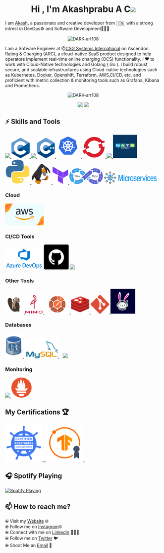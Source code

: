 <!--[![MasterHead](https://static.vecteezy.com/system/resources/previews/000/693/934/original/dark-blue-technology-and-high-tech-abstract-background-vector.jpg)](https://akashprabu.netlify.app/) -->

<h1 align="center">Hi , I'm Akashprabu A C<img src="https://media.giphy.com/media/hvRJCLFzcasrR4ia7z/giphy.gif" width="35"></h1>


I am [Akash](https://akashprabu.netlify.app/), a passionate and creative developer from [🇮🇳 ](https://en.wikipedia.org/wiki/India)&nbsp;with a strong intrest in DevOps⚙️ and Software Development🧑🏻‍💻.

<p align="center"><img align="center" src="https://github-readme-streak-stats.herokuapp.com/?user=DARK-art108&theme=algolia" alt="DARK-art108" /></p>

I am a Sofware Engineer at @[CSG Systems International](https://www.csgi.com/) on Ascendon Rating & Charging (ARC), a cloud-native SaaS product designed to help operators implement real-time online charging (OCS) functionality. I ❤️ to work with Cloud-Native technologies and Golang ( Go ). I build robust, secure, and scalable infrastructures using Cloud-native technologies such as Kubernetes, Docker, Openshift, Terraform, AWS,CI/CD, etc. and proficient with metric collection & monitoring tools such as Grafana, Kibana and Prometheus.

<p align="center"> <img src="https://komarev.com/ghpvc/?username=DARK-art108&label=Profile%20views&color=0e75b6&style=plastic" alt="DARK-art108" /> </p>

<!-- <img align='right' src="https://i.pinimg.com/originals/50/44/30/50443067a22e6dd1ecc2d2e394d6e634.gif" width="300"> -->

  <!-- ## 📊 Github Stats -->
  
<p align = "center">
  <img src = "https://github-stats-readme.dark-art108.vercel.app/api?username=DARK-art108&show_icons=true&theme=radical" width = 400>
  <img src = "https://github-stats-readme.dark-art108.vercel.app/api/top-langs/?username=DARK-art108&layout=compact" width = 400>
 <!-- <img src = "https://github-readme-stats.vercel.app/api/top-langs/?username=rahulsiddarth&layout=compact" width = 400>
  <img src = "https://github.com/rahulsiddarth/rahulsiddarth/blob/main/blogging.svg" width = 400 height=200> -->
</p> 

## :zap: Skills and Tools

<p float="left">
  <a href="https://golang.org/" target="_blank" >
    <img src="https://raw.githubusercontent.com/itsksaurabh/itsksaurabh/master/assets/golang.gif"  height="90" />
  </a>
  <a href="https://www.open-std.org/jtc1/sc22/wg14/" target="_blank" >
    <img src="https://github.com/Akash-HelloWorld3/Portfolio/blob/main/media/skills/c.png"  height="65" />
  </a>
   <a href="https://www.w3.org/wiki/The_web_standards_model_-_HTML_CSS_and_JavaScript" target="_blank" >
    <img src="https://raw.githubusercontent.com/itsksaurabh/itsksaurabh/master/assets/html-css-js.png" height="70" />
  </a>
  <a href="https://isocpp.org/" target="_blank" >
    <img src="https://github.com/Akash-HelloWorld3/Portfolio/blob/main/media/skills/cpp.png"  height="65" />
  </a>
  <a href="https://kubernetes.io/" target="_blank" >
    <img src="https://github.com/Akash-HelloWorld3/Portfolio/blob/main/media/skills/k8s.png"  height="80" />
  </a>
  <a href="https://www.redhat.com/en/technologies/cloud-computing/openshift" target="_blank" >
    <img src="https://github.com/Akash-HelloWorld3/Portfolio/blob/main/media/skills/openshift.gif"  height="70" />
  </a>
  <a href="https://www.docker.com/" target="_blank" >
    <img src="https://raw.githubusercontent.com/itsksaurabh/itsksaurabh/master/assets/docker.gif"  height="80" /> 
  </a>
  <a href="https://docs.nats.io/" target="_blank" >
    <img src="https://github.com/Akash-HelloWorld3/Portfolio/blob/main/media/skills/natsjs.png"  height="75" />
  </a>
  <a href="https://www.python.org/" target="_blank" >
    <img src="https://github.com/Akash-HelloWorld3/Portfolio/blob/main/media/skills/python.gif"  height="80" />
  </a> 
  <a href="https://www.linux.org/"" target="_blank" >
    <img src="https://github.com/Akash-HelloWorld3/Portfolio/blob/main/media/skills/linux.gif"  height="65" />
  </a>  
  <a href="https://www.terraform.io/" target="_blank" >
    <img src="https://github.com/Akash-HelloWorld3/Portfolio/blob/main/media/skills/terraform.webp" width="50" />
  </a>
  <img src="https://github.com/Akash-HelloWorld3/Portfolio/blob/main/media/skills/devops.png"  height="50" />
  <a href="https://microservices.io/" target="_blank" >
    <img src="https://github.com/Akash-HelloWorld3/Portfolio/blob/main/media/skills/microservices.png"  height="40" />
  </a>  
</p>

### Cloud

  <a href="https://aws.amazon.com/" target="_blank" >
    <img src="https://github.com/Akash-HelloWorld3/Portfolio/blob/main/media/skills/aws.gif"  height="70" />
  </a>

### CI/CD Tools
  
 <p float="left">
  <a href="https://azure.microsoft.com/en-in/products/devops" target="_blank" >
    <img src="https://github.com/Akash-HelloWorld3/Portfolio/blob/main/media/skills/azure.png" height="70" />
  </a>
  <a href="https://github.com/" target="_blank" >
    <img src="https://github.com/Akash-HelloWorld3/Portfolio/blob/main/media/skills/github.png" height="80" />
  </a>
<!--  <a href="https://argo-cd.readthedocs.io/en/stable/" target="_blank" >
    <img src="https://github.com/Akash-HelloWorld3/Portfolio/blob/main/media/skills/argocd.png" height="90" />
  </a> -->
  <a href="https://www.jenkins.io/" target="_blank" >
    <img src="https://raw.githubusercontent.com/DARK-art108/ItsRitesh/master/assets/ll.png" height="80" />
  </a>
</p>

### Other Tools

  <a href="https://dbeaver.io/" target="_blank" >
    <img src="https://github.com/Akash-HelloWorld3/Portfolio/blob/main/media/skills/dbeaver.png" height="60" />
  </a>
  <a href="https://min.io/" target="_blank" >
    <img src="https://github.com/Akash-HelloWorld3/Portfolio/blob/main/media/skills/minio.png" height="60" />
  </a>
  <a href="https://www.postman.com/" target="_blank" >
    <img src="https://github.com/Akash-HelloWorld3/Portfolio/blob/main/media/skills/postman.gif" height="60" />
  </a>
  <a href="https://redis.io/" target="_blank" >
    <img src="https://github.com/Akash-HelloWorld3/Portfolio/blob/main/media/skills/redis.webp" height="60" />
  </a>
  <a href="https://git-scm.com/" target="_blank" >
    <img src="https://github.com/Akash-HelloWorld3/Portfolio/blob/main/media/skills/git.png" height="60" />
  </a>
  <a href="https://trino.io/" target="_blank" >
    <img src="https://github.com/Akash-HelloWorld3/Portfolio/blob/main/media/skills/trino.png" height="80" />
  </a>

### Databases
  
 <p float="left">
  <a href="https://www.postgresql.org/" target="_blank" >
    <img src="https://github.com/Akash-HelloWorld3/Portfolio/blob/main/media/skills/postgres.png" height="80" />
  </a>
  <a href="https://www.mysql.com/" target="_blank" >
    <img src="https://github.com/Akash-HelloWorld3/Portfolio/blob/main/media/skills/mysql.gif" width="110" />
  </a>&nbsp;&nbsp;
  <a href="https://www.mongodb.com/" target="_blank" >
    <img src="https://raw.githubusercontent.com/itsksaurabh/itsksaurabh/master/assets/mongo.gif" height="70" />
  </a>
</p>

### Monitoring
  
 <p float="left">
  <a href="https://grafana.com/" target="_blank" >
    <img src="https://raw.githubusercontent.com/itsksaurabh/itsksaurabh/master/assets/grafana.gif" height="65" />
  </a>
  <a href="https://prometheus.io/" target="_blank" >
    <img src="https://github.com/Akash-HelloWorld3/Portfolio/blob/main/media/skills/prometheus.png" height="65" />
  </a>
</p>
 
<!-- ## 📊 My Kaggle Stats 

![competition](https://road-to-kaggle-grandmaster.vercel.app/api/badges/ritesh2000/competition)
![dataset](https://road-to-kaggle-grandmaster.vercel.app/api/badges/ritesh2000/dataset)
![notebook](https://road-to-kaggle-grandmaster.vercel.app/api/badges/ritesh2000/notebook)
![discussion](https://road-to-kaggle-grandmaster.vercel.app/api/badges/ritesh2000/discussion) -->

## My Certifications 🏆

 <p float="left">
  <a href="https://www.credly.com/earner/earned/badge/1bb3a123-ed05-4601-9529-6b9d9333806a" target="_blank" >
    <img src="https://raw.githubusercontent.com/DARK-art108/DARK-art108/master/assets/cka_from_cncfsite__281_29.png" height="120" />&nbsp;&nbsp;
  </a>
  <a href="https://www.credly.com/badges/96226bee-15b6-4ab9-8d9d-9910bdc568f9" target="_blank" >
    <img src="https://raw.githubusercontent.com/DARK-art108/DARK-art108/master/assets/6708850e-76a3-4aa7-8220-6edcc9d7874f.png" width="120" />
  </a>&nbsp;&nbsp;
</p>



  
## 🎧 Spotify Playing 
  [<img src="https://spotify-readme.dark-art108.vercel.app/api/spotify-playing" alt=" Spotify Playing" width="450" />](https://open.spotify.com/playlist/35YKENHVUXfmlo6ar4k4T8)
  <!--(https://open.spotify.com/user/316jsag3fisl42rcnnssu7jersee) -->
  
## 📫 How to reach me? 

  ⦿ Visit my [Website](https://akashprabu.netlify.app/) 🌐 <br>
  ⦿ Follow me on [Instagram](https://www.instagram.com/_c.r.a.z.y_killer_/)🌐 <br>
  ⦿ Connect with me on [LinkedIn](https://www.linkedin.com/in/akashprabu/) 👨🏻‍💻 <br>
  ⦿ Follow me on [Twitter](https://twitter.com/Akash_c18) 🐦 <br>
  ⦿ Shoot Me an [Email](mailto:appleakash202@gmail.com) 💌 <br>

<!--
  <details>
  <summary><b>💻 GitHub Profile Stats</b></summary>

<p align="center"> <img src="https://github-stats-readme.dark-art108.vercel.app/api?username=DARK-art108&show_icons=true&theme=radical" alt="DARK-art108" /> 

</details>

  <details>
  <summary><b>📈 My Top Languages</b></summary>

<p align="center"> <img src="https://github-stats-readme.dark-art108.vercel.app/api/top-langs/?username=DARK-art108&layout=compact" alt="DARK-art108"/>

</details> -->